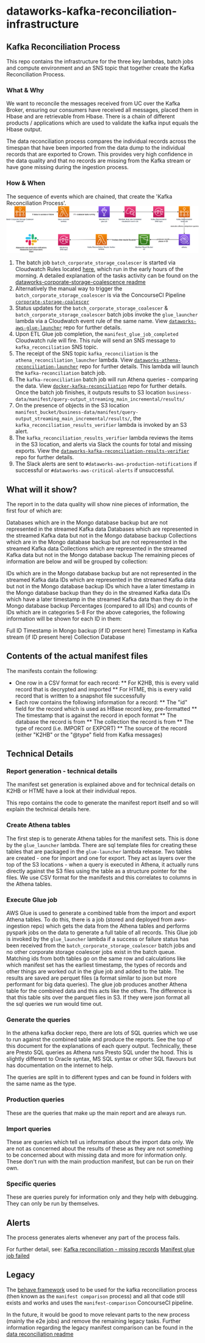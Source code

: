 # dataworks-kafka-reconciliation-infrastructure

## Kafka Reconciliation Process
This repo contains the infrastructure for the three key lambdas, batch jobs and compute environment and an SNS topic that together create the Kafka Reconciliation Process.

### What & Why
We want to reconcile the messages received from UC over the Kafka Broker, ensuring our consumers have received all messages, placed them in Hbase and are retrievable from Hbase.
There is a chain of different products / applications which are used to validate the kafka input equals the Hbase output.

The data reconciliation process compares the individual records across the timespan that have been imported from the data dump to the individual records that are exported to Crown. This provides very high confidence in the data quality and that no records are missing from the Kafka stream or have gone missing during the ingestion process.

### How & When
The sequence of events which are chained, that create the 'Kafka Reconciliation Process'.
![kafka-reconciliation-process-diagram](kafka_reconciliation.png)

1. The batch job `batch_corporate_storage_coalescer` is started via Cloudwatch Rules located [here](https://github.com/dwp/dataworks-aws-ingest-consumers/blob/master/batch_coalescer_trigger_events.tf), which run in the early hours of the morning. 
   A detailed explanation of the tasks activity can be found on the [dataworks-corporate-storage-coalescence readme](https://github.com/dwp/dataworks-corporate-storage-coalescence)
1. Alternatively the manual way to trigger the `batch_corporate_storage_coalescer` is via the ConcourseCI Pipeline [`corporate-storage-coalescer`](https://ci.dataworks.dwp.gov.uk/teams/utility/pipelines/corporate-storage-coalescer)
1. Status updates for the `batch_corporate_storage_coalescer` & `batch_corporate_storage_coalescer` batch jobs invoke the `glue_launcher` lambda via a Cloudwatch event rule of the same name. View [`dataworks-aws-glue-launcher`](https://github.com/dwp/dataworks-aws-glue-launcher) repo for further details.
1. Upon ETL Glue job completion, the `manifest_glue_job_completed` Cloudwatch rule will fire. This rule will send an SNS message to `kafka_reconciliation` SNS topic.
1. The receipt of the SNS topic `kafka_reconciliation` is the `athena_reconciliation_launcher` lambda. View [`dataworks-athena-reconciliation-launcher`](https://github.com/dwp/dataworks-athena-reconciliation-launcher) repo for further details. This lambda will launch the `kafka-reconciliation` batch job.
1. The `kafka-reconciliation` batch job will run Athena queries - comparing the data. View [`docker-kafka-reconciliation`](https://github.com/dwp/docker-kafka-reconciliation) repo for further details. Once the batch job finishes, it outputs results to S3 location `business-data/manifest/query-output_streaming_main_incremental/results/`
1. On the presence of objects in the S3 location `manifest_bucket/business-data/manifest/query-output_streaming_main_incremental/results/`, the `kafka_reconciliation_results_verifier` lambda is invoked by an S3 alert.
1. The `kafka_reconciliation_results_verifier` lambda reviews the items in the S3 location, and alerts via Slack the counts for total and missing exports. View the [`dataworks-kafka-reconciliation-results-verifier`](https://github.com/dwp/dataworks-kafka-reconciliation-results-verifier) repo for further details.
1. The Slack alerts are sent to `#dataworks-aws-production-notifications` if successful or `#dataworks-aws-critical-alerts` if unsuccessful.

## What will it show?
The report in to the data quality will show nine pieces of information, the first four of which are:

Databases which are in the Mongo database backup but are not represented in the streamed Kafka data
Databases which are represented in the streamed Kafka data but not in the Mongo database backup
Collections which are in the Mongo database backup but are not represented in the streamed Kafka data
Collections which are represented in the streamed Kafka data but not in the Mongo database backup
The remaining pieces of information are below and will be grouped by collection:

IDs which are in the Mongo database backup but are not represented in the streamed Kafka data
IDs which are represented in the streamed Kafka data but not in the Mongo database backup
IDs which have a later timestamp in the Mongo database backup than they do in the streamed Kafka data
IDs which have a later timestamp in the streamed Kafka data than they do in the Mongo database backup
Percentages (compared to all IDs) and counts of IDs which are in categories 5-8
For the above categories, the following information will be shown for each ID in them:

Full ID
Timestamp in Mongo backup (if ID present here)
Timestamp in Kafka stream (if ID present here)
Collection
Database

## Contents of the actual manifest files

The manifests contain the following:

* One row in a CSV format for each record:
** For K2HB, this is every valid record that is decrypted and imported
** For HTME, this is every valid record that is written to a snapshot file successfully
* Each row contains the following information for a record:
** The "id" field for the record which is used as HBase record key, pre-formatted
** The timestamp that is against the record in epoch format
** The database the record is from
** The collection the record is from
** The type of record (i.e. IMPORT or EXPORT)
** The source of the record (either "K2HB" or the "@type" field from Kafka messages)

## Technical Details
### Report generation - technical details
The manifest set generation is explained above and for technical details on K2HB or HTME have a look at their individual repos.

This repo contains the code to generate the manifest report itself and so will explain the technical details here.

### Create Athena tables
The first step is to generate Athena tables for the manifest sets. This is done by the `glue_launcher` lambda. There are sql template files for creating these tables that are packaged in the `glue-launcher` lambda release.
Two tables are created - one for import and one for export. They act as layers over the top of the S3 locations - when a query is executed in Athena, it actually runs directly against the S3 files using the table as a structure pointer for the files. 
We use CSV format for the manifests and this correlates to columns in the Athena tables.

### Execute Glue job
AWS Glue is used to generate a combined table from the import and export Athena tables. To do this, there is a job (stored and deployed from aws-ingestion repo) which gets the data from the Athena tables and performs pyspark jobs on the data to generate a full table of all records.
This Glue job is invoked by the `glue_launcher` lambda if a success or failure status has been received from the `batch_corporate_storage_coalescer` batch jobs and no other corporate storage coalescer jobs exist in the batch queue.
Matching ids from both tables go on the same row and calculations like which manifest set has the earliest timestamp, the types of records and other things are worked out in the glue job and added to the table. 
The results are saved are perquet files (a format similar to json but more performant for big data queries). The glue job produces another Athena table for the combined data and this acts like the others. 
The difference is that this table sits over the parquet files in S3. If they were json format all the sql queries we run would time out.

### Generate the queries
In the athena kafka docker repo, there are lots of SQL queries which we use to run against the combined table and produce the reports. See the top of this document for the explanations of each query output. Technically, these are Presto SQL queries as Athena runs Presto SQL under the hood. This is slightly different to Oracle syntax, MS SQL syntax or other SQL flavours but has documentation on the internet to help.

The queries are split in to different types and can be found in folders with the same name as the type.

### Production queries
These are the queries that make up the main report and are always run.

### Import queries
These are queries which tell us information about the import data only. We are not as concerned about the results of these as they are not something to be concerned about with missing data and more for information only. These don't run with the main production manifest, but can be run on their own.

### Specific queries
These are queries purely for information only and they help with debugging. They can only be run by themselves.

## Alerts
The process generates alerts whenever any part of the process fails.

For further detail, see:
[Kafka reconciliation - missing records](https://git.ucd.gpn.gov.uk/dip/aws-common-infrastructure/wiki/DataWorks-AWS-Corporate-Storage#kafka-reconciliation---missing-records)
[Manifest glue job failed](https://git.ucd.gpn.gov.uk/dip/aws-common-infrastructure/wiki/DataWorks-AWS-Corporate-Storage#manifest-glue-job-failed)

## Legacy
The [behave framework](https://github.com/dwp/dataworks-behavioural-framework) used to be used for the kafka reconciliation process (then known as the `manifest comparison` process) and all that code still exists and works and uses the `manifest-comparison` ConcourseCI pipeline.

In the future, it would be good to move relevant parts to the new process (mainly the e2e jobs) and remove the remaining legacy tasks.
Further information regarding the legacy manifest comparison can be found in the [data reconciliation readme](https://github.com/dwp/dataworks-behavioural-framework/blob/master/docs/data-reconciliation.md)
